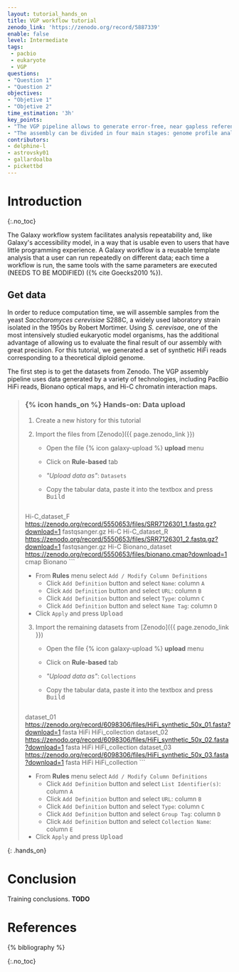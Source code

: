 ```yaml
---
layout: tutorial_hands_on
title: VGP workflow tutorial
zenodo_link: 'https://zenodo.org/record/5887339'
enable: false
level: Intermediate
tags:
 - pacbio
 - eukaryote
 - VGP
questions:
- "Question 1"
- "Question 2"
objectives:
- "Objetive 1"
- "Objetive 2"
time_estimation: '3h'
key_points:
- "The VGP pipeline allows to generate error-free, near gapless reference-quality genome assemblies"
- "The assembly can be divided in four main stages: genome profile analysis, HiFi long read phased assembly with hifiasm, Bionano hybrid scaffolding and Hi-C hybrid scaffolding"
contributors:
- delphine-l
- astrovsky01
- gallardoalba
- pickettbd
---
```



# Introduction
{:.no_toc}

The Galaxy workflow system facilitates analysis repeatability and, like Galaxy's accessibility model, in a way that is usable even to users that have little programming experience. A Galaxy workflow is a reusable template analysis that a user can run repeatedly on different data; each time a workflow is run, the same tools with the same parameters are executed (NEEDS TO BE MODIFIED) ({% cite Goecks2010 %}).

    
## Get data

In order to reduce computation time, we will assemble samples from the yeast _Saccharomyces cerevisiae_ S288C, a widely used laboratory strain isolated in the 1950s by Robert Mortimer. Using _S. cerevisae_, one of the most intensively studied eukaryotic model organisms, has the additional advantage of allowing us to evaluate the final result of our assembly with great precision. For this tutorial, we generated a set of synthetic HiFi reads corresponding to a theoretical diploid genome.

The first step is to get the datasets from Zenodo. The VGP assembly pipeline uses data generated by a variety of technologies, including PacBio HiFi reads, Bionano optical maps, and Hi-C chromatin interaction maps.
    
> ### {% icon hands_on %} Hands-on: Data upload
>
> 1. Create a new history for this tutorial
> 2. Import the files from [Zenodo]({{ page.zenodo_link }})
>
>    - Open the file {% icon galaxy-upload %} __upload__ menu
>    - Click on **Rule-based** tab
>    - *"Upload data as"*: `Datasets`
>    - Copy the tabular data, paste it into the textbox and press <kbd>Build</kbd>
>
>       ```
>   Hi-C_dataset_F   https://zenodo.org/record/5550653/files/SRR7126301_1.fastq.gz?download=1   fastqsanger.gz    Hi-C
>   Hi-C_dataset_R   https://zenodo.org/record/5550653/files/SRR7126301_2.fastq.gz?download=1   fastqsanger.gz    Hi-C
>   Bionano_dataset    https://zenodo.org/record/5550653/files/bionano.cmap?download=1   cmap    Bionano
>       ```
>
>    - From **Rules** menu select `Add / Modify Column Definitions`
>       - Click `Add Definition` button and select `Name`: column `A`
>       - Click `Add Definition` button and select `URL`: column `B`
>       - Click `Add Definition` button and select `Type`: column `C`
>       - Click `Add Definition` button and select `Name Tag`: column `D`
>    - Click `Apply` and press <kbd>Upload</kbd>
>   
> 3. Import the remaining datasets from [Zenodo]({{ page.zenodo_link }})
>
>    - Open the file {% icon galaxy-upload %} __upload__ menu
>    - Click on **Rule-based** tab
>    - *"Upload data as"*: `Collections`
>    - Copy the tabular data, paste it into the textbox and press <kbd>Build</kbd>
>
>       ```
>   dataset_01    https://zenodo.org/record/6098306/files/HiFi_synthetic_50x_01.fasta?download=1  fasta    HiFi  HiFi_collection
>   dataset_02    https://zenodo.org/record/6098306/files/HiFi_synthetic_50x_02.fasta?download=1  fasta    HiFi  HiFi_collection
>   dataset_03    https://zenodo.org/record/6098306/files/HiFi_synthetic_50x_03.fasta?download=1  fasta    HiFi  HiFi_collection
>       ```
>
>    - From **Rules** menu select `Add / Modify Column Definitions`
>       - Click `Add Definition` button and select `List Identifier(s)`: column `A`
>       - Click `Add Definition` button and select `URL`: column `B`
>       - Click `Add Definition` button and select `Type`: column `C`
>       - Click `Add Definition` button and select `Group Tag`: column `D`
>       - Click `Add Definition` button and select `Collection Name`: column `E`
>    - Click `Apply` and press <kbd>Upload</kbd>
>
{: .hands_on}


<!--
Interesting -> https://academic.oup.com/gigascience/article/5/1/s13742-016-0115-8/2720972?login=true

Interesting -> https://www.nature.com/articles/s41592-021-01254-9

Interesting -> https://academic.oup.com/bioinformatics/article/28/19/2520/290322?login=true

Interesting -> https://journals.plos.org/ploscompbiol/article?id=10.1371/journal.pcbi.1008622

Interesting -> https://www.nature.com/articles/s41592-021-01254-9


 While the pipeline is being developed, the only publicly accessible compute resource where the assembly pipeline can be run is the [European Galaxy instance](https://assembly.usegalaxy.eu). This tutorial assumes you will be using this resource.

> ### Agenda
>
> In this tutorial, we will cover:
>
> 1. TOC
> {:toc}
>
{: .agenda}

# VGP assembly pipeline overview

A high-level view of the pipeline can be seen in **Figure 1**. Briefly, [Meryl](https://github.com/marbl/meryl) is used to create a k-mer database which is used for assembly validation and as input to [GenomeScope](https://github.com/tbenavi1/genomescope2.0){% cite Vurture_2017 Ranallo_Benavidez_2020 %}, which is used to assess genome size before assembly begins. A contig-level assembly is generated using [PacBio](https://pacb.com) HiFi data and [Hifiasm](https://github.com/chhylp123/hifiasm){% cite Cheng_2021 %}. In combination with [purge_dups](https://github.com/dfguan/purge_dups){% cite Guan_2020 %}, primary and alternate pseudohaplotype contig-level assemblies can be separated. Scaffolding can be done with Hi-C data using [SALSA](https://github.com/marbl/salsa){% cite Ghurye_2019 %} and with [BioNano](https://bionanogenomics.com) optical maps (if available). Assembly quality is assessed at every stage using [BUSCO](https://busco.ezlab.org){% cite Sim_o_2015 Manni_2021 %}, [Merqury](https://github.com/marbl/merqury){% cite Rhie_2020 %}, and [Quast](http://quast.sourceforge.net/quast){% cite Gurevish_2013 %}. Contact matrices are visualized with [PretextView](https://github.com/wtsi-hpag/PretextView) after scaffolding steps.

![Figure 1: VGP pipeline](../../images/vgp_assembly/VGP_Pipeline.png "VPG Pipeline 2.0. The pipeline starts with assembly of the HiFi reads into contigs, yielding the primary and alternate assemblies. Then, duplicated and erroneously assigned contigs will be removed by using purge_dups. Finally, Bionano optical maps and HiC data are used to generate a scaffolded primary assembly.")

# Getting Started on Galaxy
Before running the assembly pipeline, you must create an account and be familiar with Galaxy. This tutorial assumes you are comfortable getting data into Galaxy, running jobs, managing history, etc. If you are unfamiliar with Galaxy, visit the [Galaxy Training Network (GTN)](https://training.galaxyproject.org) to learn about Galaxy. Suggested trainings to begin your Galaxy journey are listed below.

## Account Creation
To create an account, visit the Galaxy instance that you will perform the analysis on (presumably the [European Galaxy instance](https://assembly.usegalaxy.eu)). In the navigation bar at the top of the screen, click "Login or register". At the bottom of the new page, observe the text "Don't have an account? Register here". Click "Register here" and follow the instructions.

## GTN Key Trainings
The GTN has many trainings on a variety of topics, and they come in form of videos, slides, and "hands-on" walkthroughs. Consider starting with the following trainings:
- [Introduction to Galaxy](https://training.galaxyproject.org/training-material/topics/introduction/slides/introduction.html)
- [Galaxy 101](https://training.galaxyproject.org/training-material/topics/introduction/tutorials/galaxy-intro-101/tutorial.html)
- [Getting Data into Galaxy](https://training.galaxyproject.org/training-material/topics/galaxy-interface/tutorials/get-data/slides.html)
- [Using Dataset Collections](https://training.galaxyproject.org/training-material/topics/galaxy-interface/tutorials/collections/tutorial.html)
- [Introduction to Galaxy Analyses](https://training.galaxyproject.org/training-material/topics/introduction)
- [Understanding the Galaxy History System](https://training.galaxyproject.org/training-material/topics/galaxy-interface/tutorials/history/tutorial.html)
- [Downloading and Deleting Data in Galaxy](https://training.galaxyproject.org/training-material/topics/galaxy-interface/tutorials/download-delete-data/tutorial.html)

# Brief Tutorial
This will be a brief tutorial using Yeast (_Saccharomyces cerevisiae_). You can follow this tutorial using the test data set or subsitute names and files for data of your own. This tutorial assumes you are starting from an empty history. With the aim of making it easier to understand, the training has been organized into four main sections: genome profile analysis, HiFi phased assembly with hifiasm, post-assembly processing and hybrid scaffolding. First, we must get the data and workflows into Galaxy.

<!-- This is my old content for getting data into galaxy, but I see a new "hands-on" thing is set up with Zenodo, which looks much better.
### Get Data into Galaxy
On the left-hand side of the galaxy page, you should see a "Tools" title, a search bar, a button labelled "Upload Data", and a list of items, mostly tools. Click the "Upload Data" button. A sub-window (not the same as a true pop-up window) will appear with the title "Download from web or upload from disk". There are four tabs. In the "Regular" tab, you will see several buttons along the bottom. Choose the button labelled "Choose remote files". This will open a second sub-window. Search through the list of connected remote data sources for "Genome Ark" and select it. The connected data source is the [VGP/Genome Ark AWS S3 bucket](https://genomeark.s3.amazonaws.com/index.html). In short, you will navigate to the data you need to import and select the "Ok" button on the bottom right, followed by the blue "Start" button. This will be described in more detail below.

If working on a genome other than the example yeast genome, you can find the VGP data following this path: `/species/${Genus}_${species}/${speciman_code}/genomic_data`. If you were looking for data for _Bos taurus_ speciman #1 (in this case, there is only one speciman anyway, but the structure is the same regardless). The value of `${Genus}` would be "Bos", `${species}` would be "taurus", and `${speciman_code}` would be "mBosTau1". The `${speciman_code}` is comprised of 4 component parts: (1) the class abbreviation (e.g., m for mammal, r for reptile, etc.), (2) the first three letters of genus with the first letter capitalized, (3) the first three letters of the species with the first letter capitalized, and (4) the speciman number (e.g., 1, 2, etc.). Each of the datatypes (e.g., Illumina) will have their own subdirectory under the `genomic_data` directory. You'll have to upload files for each datatype separately. Inside a given datatype directory (e.g., `pacbio`), select all the relevant files individually until all the desired files are highlighted and click the "Ok" button. Note that there may be multiple pages of files listed. Also note that you may not want every file listed. As an example, for a PacBio dataset, you may want only the HiFi/CCS data, not the CLR data. Also, sometimes files are included in more than one format (e.g., BAM and FASTQ), but you probably want only one version (probably the FASTQ version). Consider the case of _Vipera latastei_: `/species/Vipera_latastei/rVipLat1/genomic_data/pacbio`. Here are the available files:
```txt
m54306U_210506_190607.hifi_reads.bam
m54306U_210506_190607.hifi_reads.fastq.gz
m54306U_210506_190607.subreads.bam
m54306U_210506_190607.subreads.bam.pbi
m54306U_210513_174500.hifi_reads.bam
m54306U_210513_174500.hifi_reads.fastq.gz
m54306U_210513_174500.subreads.bam
m54306U_210513_174500.subreads.bam.pbi
m54306U_210609_193127.hifi_reads.bam
m54306U_210609_193127.hifi_reads.fastq.gz
m54306U_210609_193127.subreads.bam
m54306U_210609_193127.subreads.bam.pbi
m64055_210306_041111.Q20.fastq
m64055_210306_041111.ccs.bam
m64055_210306_041111.subreads.bam
m64055_210306_041111.subreads.bam.pbi
m64055_210314_042118.Q20.fastq
m64055_210314_042118.ccs.bam
m64055_210314_042118.subreads.bam
m64055_210314_042118.subreads.bam.pbi
m64055_210317_140301.Q20.fastq
m64055_210317_140301.ccs.bam
m64055_210317_140301.subreads.bam
m64055_210317_140301.subreads.bam.pbi
m64055_210430_160602.Q20.fastq
m64055_210430_160602.ccs.bam
m64055_210430_160602.subreads.bam
m64055_210430_160602.subreads.bam.pbi
```
Assuming we want to do a HiFi-based assembly, we don't need the CLR data (i.e., all the files matching \*subreads\*). We also do not need the HiFi/CCS BAM files (i.e., \*.ccs.bam). Thus you would select only the following files:
```txt
m54306U_210506_190607.hifi_reads.fastq.gz
m54306U_210513_174500.hifi_reads.fastq.gz
m54306U_210609_193127.hifi_reads.fastq.gz
m64055_210306_041111.Q20.fastq
m64055_210314_042118.Q20.fastq
m64055_210317_140301.Q20.fastq
m64055_210430_160602.Q20.fastq
```
Note that you can use the search bar to make it easier to find the files you are looking for. Items selected when a particular search is active will remain selected when removing the search or starting a different search.

For the sake of our tutorial, we'll grab the yeat data from a different location (still inside the Genome Ark AWS S3 bucket): `/galaxy/yeast/genomic_data`. Enter the `hifi` directory, select only the file `SRR13577846.30x.wgaps.fastq`, and click "Back". Enter the `hic` directory, select all three files (including `re_bases.txt`) and click "Back". Enter the `bionano` directory, select only the `.cmap` file (`EXP_REFINEFINAL1.cmap` for yeast) and click "Ok". Having returned to the first sub-window again, click the blue "Start" button. The datasets may take a while to import, which makes sense considering you're transferring up to hundreds of gigabytes of data from an S3 bucket in the USA to a Galaxy server in Germany.



###### A Note about Data QC
The VGPAPv2.0 assumes the input datasets are high-quality. QC on raw read data should be performed before it is used. QC on raw read data is outside the scope of this tutorial.

## Finding the Right Workflows
While you're waiting for the data to import, we can import the VGPAPv2.0 workflows. Workflows can be created by anyone, and many workflows are shared by other users. You can import a copy of any shared workflow to your account to edit, if desired, and run. There are two ways to find shared workflows. First, shared workflows can be found from the "Shared Data" dropdown in the center of the navigation bar on the top of the page. Selecting the "Workflows" options will enable you to search through many workflows. Second, you can upload a `.ga` file that you have shared with you directly or find elsewhere on the internet (e.g., on GitHub). Since the official workflows for the VGPAPv2.0 are available on GitHub, we will use the second method. Galaxy has a GitHub repo called the [Intergalactic Workflow Commission (IWC)](https://github.com/galaxyproject/iwc). Navigate through the files following this path: `/workflows/VGP-assembly-v2`. You'll see 4 directories, one for each of the available workflows, each with a `.ga` file in it. You'll need to upload each `.ga` file individually.
```txt
workflows
└── VGP-assembly-v2
    ├── VGP-Bionano
    │   └── Galaxy-Workflow-VGP_Bionano.ga
    ├── VGP-HiC
    │   └── Galaxy-Workflow-VGP_HiC.ga
    ├── VGP-Hifiasm
    │   └── Galaxy-Workflow-VGP_Hifiasm.ga
    └── VGP-Meryldb-creation
        └── Galaxy-Workflow-Meryl_Database_Creation.ga
```
For each file, visit the page for the file and click the "Raw" button in the upper, right-hand corner of the file. Copy the URL from the address bar in your browser. Back in Galaxy, click the the "Workflows" button from the navigation bar at the top of the webpage. Select the "Import" button at the top-right of the center panel. Paste the URL into the the "Archived Workflow URL" box and click the "Import workflow" button. Repeat this process for each of the 4 `.ga` files.

## Preparing Imported Datasets
Many workflows require [dataset collections](https://galaxyproject.org/tutorials/collections) as input instead of "regular" datasets. For our yeast dataset, it will feel silly to create a collection of HiFi files containing only a single file, but we'll do it anyway. There is more than one way to do this, but we'll do this using the history section of Galaxy on the right panel of the page. You should see 5 history entries if doing the yeast dataset (probably more if doing a different VGP sample). Select the check box next to the symbol of a tag and a speech bubble. This will reveal empty check boxes next to each history item. First, we'll create a HiFi reads collection. Select all the HiFi read datasets (for yeast, this is only a single file: `SRR13577846.30x.wgaps.fastq` (history entry #1).) Then, open the drop-down list labelled "For all selected..." and select "Build Dataset List". A new sub-window will appear. In this case it is reasonable to have the "Hide original elements?" checkbox checked, but it is up to you. Enter a name for the collection, e.g., "Hifi Reads", and click "Create collection". This will create a new history entry containing your new collection (#6 "Hifi Reads" for yeast).

We'll do something similar for the Hi-C data. This time select the Hi-C reads (` SRR7126301_1.fastq` and ` SRR7126301_1.fastq` (history entries #2-3) for yeast) and select "Build List of Dataset Pairs" from the "For all selected..." dropdown. A different sub-window will appear. Assuming all your pairs of files share the same naming scheme, it should be straightforward for Galaxy to autodetect which files belong in pairs. If not, you may have to "Build Dataset Pair" first for each pair of files before trying the "Build List of Dataset Pairs" option. Assuming it worked though, you should see an indication that your pair(s) of files will be condensed into dataset pairs. Enter a name for your dataset, e.g., "Hi-C Reads", and click "Create collection". This will create a new history entry containing your new collection (#7 "Hi-C Reads" for yeast).

## Meryl & GenomeScope
Now that our data and workflows are imported, we can run our first workflow. Before the assembly can be run, we need to run [GenomeScope](https://github.com/tbenavi1/genomescope2.0){% cite Vurture_2017 Ranallo_Benavidez_2020 %}  and create k-mer databases. Genomescope is used in the present pipeline primarily for determing the genome size based on a k-mer analysis. Viewing the plots produced by Genomescope is also useful. They k-mers provided to Genomescope could be generated by a number of tools, but this pipeline uses [Meryl](https://github.com/marbl/meryl), primarily because Merqury uses Meryl databases for assembly validation later in the pipeline. Genome size could be determined by a different method, namely _a priori_ knowledge either personal or from literature (e.g., as found in the [Animal Genome Size Database](http://genomesize.com)). In some places in the pipeline, you can specify a genome size other than what is reported by GenomeScope if you wish. In some places, the GenomeScope will be used regardless unless you edit the workflow, which is beyond the scope of this tutorial.

To run this workflow, click on "Workflow" in the upper navigation bar. Find the imported workflow "Meryl Database Creation (imported from uploaded file)" in the central panel. This row in the table will have a blue "Run Workflow" button, which has a "play" (right-pointing triangle) symbol in it, on the right-hand side; the text "Run Workflow" does not appear in the button, but it will appear as the tooltip upon mouse hover. Click this button. A new workflow page will appear in the central panel containing eight numbered subsections. You will be able to leave some of these alone, but must provide input in others. Each section will be listed below with instructions for each. Some of these sections will be unexpanded by default; click the eye symbol on the right-hand side to expand each.

1. Collection of PacBio Data
    Here you must ensure the left "Dataset Collection" button (symbol of a folder outline) is toggled instead of the right "Multiple Collections" button (symbol of a folder filled-in). From the dropdown menu, select your "Hifi Reads" collection created previously. There should be only one option available from the dropdown, but there could be more if you weren't starting from an empty history. For the yeast dataset, this will be "6: Hifi Reads".
2. species\_full\_name
    This is used for file naming, which will become particularly important when exporting the assembly back to the AWS S3 bucket. This should be the full name of the species with an underline between the genus and species; e.g., "Callithrix\_jacchus" for the common marmoset (_Callithrix jacchus_) and "Calypte\_anna" for Anna's hummingbird (_Calypte anna_). You will be required to specify this value for each workflow in the pipeline. Be sure to specify the same value each time. We will use "Saccharomyces\_cerevisiae" for yeast (_Saccharomyces cerevisiae_).
3. species\_id
    This is the ID for the specimen you are working on. It is the same value referred to by the `${specimen_code}` variable from the "Get Data into Galaxy" section of this tutorial. For the common marmoset and Anna's hummingbird, the appropriate values would be "mCalJac1" and "bCalAnn1", respectively. For the yeast assembly, we'll use the value "sSacCer1", though this is not a formal name in the VGP (which makes sense since yeast is not in Vertebrata).
4. Version
    This is an arbitrary string used to identify which version of the assembly this is. Some form of semantic versioning is a good idea, but the key here is to have a unique identifier to show which version of the assembly this is. It may be a good idea to include an abbreviation for the institution generating the assembly in the version value. The following are reasonable examples: "1.0", "3.1", "NHGRI-1.2", and "Rock-2.0". For the purpose of this demonstration, "test-1.0" will be used.
5. Meryl
    Here you will need to specify a k-mer size (i.e., the value of k). To avoid palindromes, odd values of k are recommended. "21" is recommended for human genomes (3.1 gigabases) and most other genomes with a haploid genome size larger than 3.1 gigabases unless it is _much_ larger. "19" is a reasonable choice for species with haploid genome sizes around smaller than human. We'll use 17 for the yeast genome. To make a more informated choice, you can learn about and use the formula described in the [Quake](http://www.cbcb.umd.edu/software/quake/index.html) [paper](https://doi.org/10.1186/gb-2010-11-11-r116) {% cite Kelley_2010 %} and [Quake FAQs](http://www.cbcb.umd.edu/software/quake/faq.html).
6. Meryl
    No input required.
7. Meryl
    No input required.
8. GenomeScope
    No input required.

Once all the inputs are provided, click the blue "Run Workflow" button. This will actually launch jobs to run the workflow. Once all the jobs are completed successfully, move on to the next workflow. Note that history steps are green when successful, yellow while running, grey while submitting, and red when failed. History steps #8-9,11  will be hidden automatically. #10 is the Meryl database (you can ignore this for now). #12-15 are the GenomeScope plots. You will also be able to view these plots or, if you wish, save any of them. Now is good time to download them before they get buried in the history. To download any dataset/output file from the history, click the item in the history to expand the section and click the floppy disk icon.

## Contig-level Assemblies (a.k.a., "Hifiasm" workflow)
This workflow creates contig-level assemblies. More specifically, it uses Hifiasm to generate initial primary and alternate pseudohaplotype assemblies. These assemblies are further refined using purge_dups. This workflow is submitted in much the same way as the previous workflow. To run this workflow, click on "Workflow" in the upper navigation bar. Find the imported workflow "VGP Hifiasm (imported from uploaded file)" in the central panel. This row in the table will have a blue "Run Workflow" button, which has a "play" (right-pointing triangle) symbol in it, on the right-hand side; the text "Run Workflow" does not appear in the button, but it will appear as the tooltip upon mouse hover. Click this button. A new workflow page will appear in the central panel containing 45 numbered subsections. You will be able to leave most of these alone, but you must provide input in some. Only section requiring input will be listed below with instructions. Some of these sections may be unexpanded by default; click the eye symbol on the right-hand side to expand each.

<ol>
    <li value=1>
        <p>
            species_full_name<br />
            Use the same value that you supplied to the step with the same name from the Meryl+GenomeScope workflow (i.e., "Saccharomyces_cerevisiae").
        </p>
    </li>
    <li value=2>
        <p>
            Version<br />
            Use the same value that you spplied to the step with the same name from the Meryl+GenomeScope workflow (i.e., "test-1.0").
        </p>
    </li>
    <li value=3>
        <p>
            Meryl Database<br />
            Here you must ensure the left "Dataset Collection" button (symbol of a folder outline) is toggled instead of the right "Multiple Collections" button (symbol of a folder filled-in). From the dropdown menu, select your Meryl database output from the previous workflow. For the yeast dataset, this will be "10: species/Saccharomyces_cerevisiae/sSacCer1/assembly_vgp_standard_2.0/intermediates/meryl/sSacCer1.meryldb".
        </p>
    </li>
    <li value=4>
        <p>
            species_id<br />
            Use the same value that you spplied to the step with the same name from the Meryl+GenomeScope workflow (i.e., "sSacCer1").
        </p>
    </li>
    <li value=5>
        <p>
            PacBio Reads Collection<br />
            Here you must ensure the left "Dataset Collection" button (symbol of a folder outline) is toggled instead of the right "Multiple Collections" button (symbol of a folder filled-in). From the dropdown menu, select your "Hifi Reads" collection created previously. For the yeast dataset, this will be "6: Hifi Reads".
        </p>
    </li>
    <li value=8>
        <p>
            GenomeScope<br />
            Here you must provide 2 values. First, specify the "Ploidy for model to use". For diploid organisms, provide a value of 2. Note that the VGPAPv2.0 does not explicitely support organisms with higher ploidy. Second, specify the "K-mer length used to calculate k-mer spectra". Simply provide the same k value used when choosing a k value for Meryl (17 for yeast).
        </p>
    </li>
    <li value=17>
        <p>
            BUSCO<br />
            You will need to set the lineage using the dropdown menu. It will default to the first item in the list (i.e., Acidobacteria), so you must change it as that would not be appropriate for vertebrates. In many cases, you can simply set it to "Vertebrata", but you can choose something more specific if you wish (recommended), e.g., "Actinopterygii" for the Atlantic horse mackerel (<i>Trachurus trachurus</i>). For yeast, we will select "Saccharomycetes". Subsequent BUSCO steps will default to "Vertebrata" so you may choose to leave them alone, but it will provide better results to make it more specific if a more specific option exists. We will change them in this tutorial (we must because yeast is not a vertebrate).
        </p>
    </li>
    <li value=35>
        <p>
            BUSCO<br />
            Changing the default value is not as simple as with step #17 because the dropdown menu will not automatically be available. If you wish to change this from the default value of "Vertebrata", you must click the "Edit" button (square icon with a pencil in it) next to the text "Lineage". This will enable the dropdown menu, allowing you to select the desired lineage: "Saccharomycetes" for yeast.
        </p>
    </li>
    <li value=43>
        <p>
            BUSCO<br />
            If the lineage dropdown menu is not available, follow the same steps described in #35. Regardless, select the desired lineage from the dropdown: "Saccharomycetes" for yeast.
        </p>
    </li>
</ol>

Once all the inputs are provided, click the blue "Run Workflow" button. This will actually launch jobs to run the workflow. Once all the jobs are completed successfully, move on to the next workflow.

## Scaffold-level Assembly
There are two workflows to generate scaffolds from the contig level assemblies generated from the previous workflow. If you have only Hi-C data, use the Hi-C workflow. If you have both Hi-C data and BioNano data, use the BioNano workflow first, followed by the Hi-C workflow. We have both for the yeast dataset, so we'll start with the BioNano workflow.

### Assembly Scaffolding with BioNano
This workflow creates a scaffold-level primary assembly. This workflow is submitted in much the same way as the previous workflows. To run this workflow, click on "Workflow" in the upper navigation bar. Find the imported workflow "VGP Bionano (imported from uploaded file)" in the central panel. This row in the table will have a blue "Run Workflow" button, which has a "play" (right-pointing triangle) symbol in it, on the right-hand side; the text "Run Workflow" does not appear in the button, but it will appear as the tooltip upon mouse hover. Click this button. A new workflow page will appear in the central panel containing nine numbered subsections. You will be able to leave some of these alone, but must provide input in others. Some of these sections may be unexpanded by default; click the eye symbol on the right-hand side to expand each.

1. Hifiasm Purged Assembly
    Here you must ensure the left "Dataset Collection" button (symbol of a folder outline) is toggled instead of the right "Multiple Collections" button (symbol of a folder filled-in). From the dropdown menu, select the primary assembly from the Hifiasm workflow. There are many outputs from the Hifiasm workflow, but you're looking for a file matching this pattern: `species/${Genus}_${species}/${speciman_code}/assembly_vgp_standard_2.0/intermediates/${species_id}_p1.fasta`. For the yeast dataset, this will be "67: species/Saccharomyces\_cerevisiae/sSacCer1/assembly\_vgp\_standard\_2.0/intermediates/sSacCer1\_p1.fasta".
2. BioNano Data
    Here you must ensure the left "Dataset Collection" button (symbol of a folder outline) is toggled instead of the right "Multiple Collections" button (symbol of a folder filled-in). From the dropdown menu, select the CMAP file you imported at the beginning. If the dropdown menu does not work or provides a message that no CMAP file is available, you'll need to click the "Browse Datasets" button (symbol of an open folder) on the right side of the dropdown menu. From sub-window that opens, find the CMAP file and select it. For the yeast dataset, the dataset is "5: EXP_REFINEFINAL1.cmap".
3. species\_full\_name
    Use the same value that you supplied to the step with the same name from the Meryl+GenomeScope workflow (i.e., "Saccharomyces_cerevisiae").
4. Version
    Use the same value that you spplied to the step with the same name from the Meryl+GenomeScope workflow (i.e., "test-1.0").
5. species\_id
    Use the same value that you spplied to the step with the same name from the Meryl+GenomeScope workflow (i.e., "sSacCer1").
6. Estimated Genome Size
    This is the genome size calculated by GenomeScope. You can view this value on any of the GenomeScope plots, e.g., "15: species/Saccharomyces\_cerevisiae/sSacCer1/assembly\_vgp\_standard\_2.0/evaluation/genomescope/sSacCer1\_genomescope\_transformed\_log\_plot.png" It is the value after the label "len:". Alternately, you can look at the "Genome Haploid Length" in the summary file, e.g., "24: species/Saccharomyces\_cerevisiae/sSacCer1/assembly\_vgp\_standard\_2.0/evaluation/genomescope/sSacCer1\_Summary". For the yeast dataset, this value is 12,661,893 bp.
7. BioNano Hybrid Scaffold
    You may not need to do anything here. If the "Restriction enzyme" for your dataset is not "CTTAAG", you can change it by clicking the "Edit" icon (square symbol with a pencil). If you are not sure what restriction enzyme is used in your dataset, open the CMAP file and search for it in the header lines (hint: search for lines starting with this string "# Nickase Recognition Site").
8. Concatenate Datasets
    No input required.
9. Quast
    No input required.

### Assembly Scaffolding with Hi-C
This workflow creates a scaffold-level primary assembly. This workflow is submitted in much the same way as the previous workflows. To run this workflow, click on "Workflow" in the upper navigation bar. Find the imported workflow "VGP HiC (imported from uploaded file)" in the central panel. This row in the table will have a blue "Run Workflow" button, which has a "play" (right-pointing triangle) symbol in it, on the right-hand side; the text "Run Workflow" does not appear in the button, but it will appear as the tooltip upon mouse hover. Click this button. A new workflow page will appear in the central panel containing 25 numbered subsections. You will be able to leave some of these alone, but must provide input in others. Only sections requiring input will be listed below with instructions. Some of these sections may be unexpanded by default; click the eye symbol on the right-hand side to expand each.

<ol>
    <li value=1>
        <p>
            species_full_name<br />
            Use the same value that you supplied to the step with the same name from the Meryl+GenomeScope workflow (i.e., "Saccharomyces_cerevisiae").
        </p>
    </li>
    <li value=2>
        <p>
            Version<br />
            Use the same value that you spplied to the step with the same name from the Meryl+GenomeScope workflow (i.e., "test-1.0").
        </p>
    </li>
    <li value=3>
        <p>
            species_id<br />
            Use the same value that you spplied to the step with the same name from the Meryl+GenomeScope workflow (i.e., "sSacCer1").
        </p>
    </li>
    <li value=4>
        <p>
            Hi-C Forward Reads<br />
            Here you must ensure the left "Dataset Collection" button (symbol of a folder outline) is toggled instead of the right "Multiple Collections" button (symbol of a folder filled-in). From the dropdown menu, select the forward reads FASTQ file imported at the beginning. For the yeast dataset, this will be "2: SRR7126301_1.fastq". If the dropdown menu does not work, provides a message that no FASTQ file is available, or the needed file is not among the options inside the dropdown menu, you'll need to click the "Browse Datasets" button (symbol of an open folder) on the right side of the dropdown menu. From sub-window that opens, find the correct file and select it.
        </p>
    </li>
    <li value=5>
        <p>
            Scaffolded Assembly<br />
            Here you must ensure the left "Dataset Collection" button (symbol of a folder outline) is toggled instead of the right "Multiple Collections" button (symbol of a folder filled-in). From the dropdown menu, select scaffolded assembly from the BioNano workflow. If you skipped the BioNano workflow because you did not have this datatype, provide the primary assembly resulting from the Hifiasm workflow. If using the BioNano workflow results as input, you're looking for a file/dataset/history item matching this pattern: `species/${Genus}_${species}/${specimen_code}/assembly_vgp_standard_2.0/intermediates/${specimen_code}_s1.fasta`. For the yeast dataset, this will be "145: species/Saccharomyces_cerevisiae/sSacCer1/assembly_vgp_standard_2.0/intermediates/sSacCer1_s1.fasta".
        </p>
    </li>
    <li value=6>
        <p>
            Hi-C Reverse Reads<br />
            Here you must ensure the left "Dataset Collection" button (symbol of a folder outline) is toggled instead of the right "Multiple Collections" button (symbol of a folder filled-in). From the dropdown menu, select the reverse reads FASTQ file imported at the beginning. For the yeast dataset, this will be "3: SRR7126301_2.fastq". If the dropdown menu does not work, provides a message that no FASTQ file is available, or the needed file is not among the options inside the dropdown menu, you'll need to click the "Browse Datasets" button (symbol of an open folder) on the right side of the dropdown menu. From sub-window that opens, find the correct file and select it.
        </p>
    </li>
    <li value=7>
        <p>
            Restriction Enzyme Sequences<br />
            Here you must ensure the left "Dataset Collection" button (symbol of a folder outline) is toggled instead of the right "Multiple Collections" button (symbol of a folder filled-in). From the dropdown menu, select your restriction enzymes text file imported previously with the Hi-C reads. For the yeast dataset, this will be "4: re_bases.txt".
        </p>
    </li>
    <li value=8>
        <p>
            Estimated Genome Size<br />
            This is the genome size calculated by GenomeScope. You can view this value on any of the GenomeScope plots, e.g., "15: species/Saccharomyces\_cerevisiae/sSacCer1/assembly\_vgp\_standard\_2.0/evaluation/genomescope/sSacCer1\_genomescope\_transformed\_log\_plot.png" It is the value after the label "len:". Alternately, you can look at the "Genome Haploid Length" in the summary file, e.g., "24: species/Saccharomyces\_cerevisiae/sSacCer1/assembly\_vgp\_standard\_2.0/evaluation/genomescope/sSacCer1\_Summary". For the yeast dataset, this value is 12,661,893 bp.
        </p>
    </li>
    <li value=18>
        <p>
            SALSA<br />
            If using the BioNano scaffolds as input to this workflow, ignore this section. If using this workflow directly from the Hifiasm/purge_dups contigs, you will probably want to select the "Sequence graphs" from the dropdown menu. The one you want is the dataset/file/history item ending in "primary_assembly_contig_graph". For the yeast dataset, this would be history item #28; however, we won't use it because we're using the BioNano scaffolds as input.
        </p>
    </li>
    <li value=20>
        <p>
            BUSCO<br />
            You will need to set the lineage using the dropdown menu. It will default to the first item in the list (i.e., Acidobacteria), so you must change it as that would not be appropriate for vertebrates. In many cases, you can simply set it to "Vertebrata", but you can choose something more specific if you wish (recommended), e.g., "Actinopterygii" for the Atlantic horse mackerel (<i>Trachurus trachurus</i>). For yeast, we will select "Saccharomycetes". Subsequent BUSCO steps will default to "Vertebrata" so you may choose to leave them alone, but it will provide better results to make it more specific if a more specific option exists. We will change them in this tutorial (we must because yeast is not a vertebrate).
        </p>
    </li>
</ol>

# Assembly Validation
Assembly validation is carried out at different stages by the following software packages: BUSCO, Merqury, Pretext, and Quast. How they are used to assess assembly quality is outside the scope of this tutorial, however, we will show you how to access the results for each. BUSCO .... Merqury .... Pretext .... Quast .... **TODO**

# Getting Help
Genome assembly is not a trivial task, and there is not a one-size-fits-all approach. The VGPAPv2.0 provides a strong basis for vertebrate genome assembly, and making it available on Galaxy will hopefully reduce the barrier to entry for many individuals and labs. If you have issues following this tutorial, you feel that your assembly is unique, and/or you experience errors while running the pipeline, please reach out for assistance. General Galaxy questions can be answered via the [Galaxy Community Hub](https://galaxyproject.org), [Galaxy Help Forum](https://help.galaxyproject.org), or on the [Galaxy Gitter](https://gitter.im/galaxyproject/Lobby). Specific questions about results, tools, etc. can be asked to the community via **TODO**.

# Acknowledgements
The VGPAPv2.0 would not exist without the hurculean efforts of many people over the past several years. We are particularly indebted to the team that carried out [Phase 1 of the VGP](https://www.nature.com/immersive/d42859-021-00001-6/index.html) {% cite Rhie_2021 %}, which included putting together VGPAPv1.0 on DNAnexus.

-->

# Conclusion

Training conclusions. **TODO**

# References
{% bibliography %}
        
{:.no_toc}
